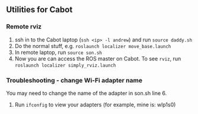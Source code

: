 ## Utilities for Cabot

### Remote rviz

1. ssh in to the Cabot laptop (`ssh <ip> -l andrew`) and run `source daddy.sh`
2. Do the normal stuff, e.g. `roslaunch localizer move_base.launch`
3. In remote laptop, run `source son.sh`
4. Now you are can access the ROS master on Cabot. To see `rviz`, run `roslaunch localizer simply_rviz.launch`

### Troubleshooting - change Wi-Fi adapter name 
You may need to change the name of the adapter in son.sh line 6.
1. Run `ifconfig` to view your adapters (for example, mine is: wlp1s0)